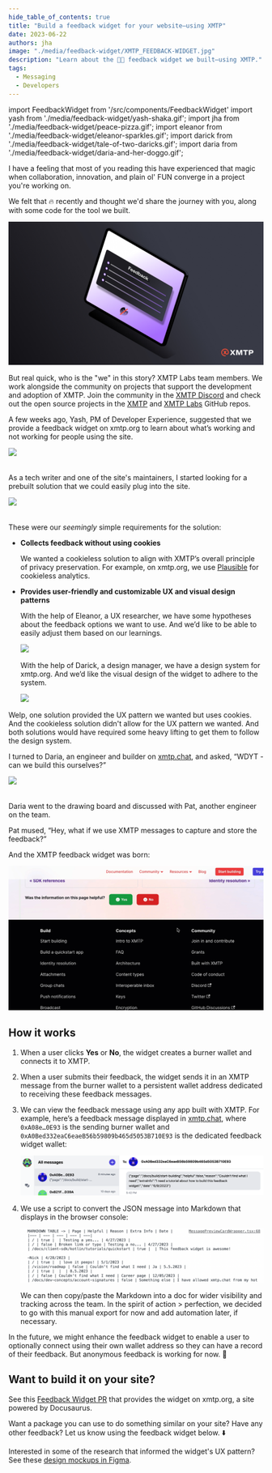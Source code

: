 ```yaml
---
hide_table_of_contents: true
title: "Build a feedback widget for your website—using XMTP"
date: 2023-06-22
authors: jha
image: "./media/feedback-widget/XMTP_FEEDBACK-WIDGET.jpg"
description: "Learn about the 🚫🍪 feedback widget we built—using XMTP."
tags:
  - Messaging
  - Developers
---
```


import FeedbackWidget from '/src/components/FeedbackWidget'
import yash from './media/feedback-widget/yash-shaka.gif';
import jha from './media/feedback-widget/peace-pizza.gif';
import eleanor from './media/feedback-widget/eleanor-sparkles.gif';
import darick from './media/feedback-widget/tale-of-two-daricks.gif';
import daria from './media/feedback-widget/daria-and-her-doggo.gif';

I have a feeling that most of you reading this have experienced that magic when collaboration, innovation, and plain ol' FUN converge in a project you're working on. 

We felt that 🔥 recently and thought we'd share the journey with you, along with some code for the tool we built.

![Feedback widget post card](./media/feedback-widget/XMTP_FEEDBACK-WIDGET-BLOG.jpg)

<!--truncate-->

But real quick, who is the "we" in this story? XMTP Labs team members. We work alongside the community on projects that support the development and adoption of XMTP. Join the community in the [XMTP Discord](https://discord.gg/xmtp) and check out the open source projects in the [XMTP](https://github.com/xmtp) and [XMTP Labs](https://github.com/xmtp-labs) GitHub repos.

A few weeks ago, Yash, PM of Developer Experience, suggested that we provide a feedback widget on xmtp.org to learn about what’s working and not working for people using the site.

<div style={{ display: "flex", justifyContent: "center" }}>
    <img src={yash} style={{ width:"250px", align: "center" }} />
</div>
<br/>

As a tech writer and one of the site's maintainers, I started looking for a prebuilt solution that we could easily plug into the site.

<div style={{ display: "flex", justifyContent: "center" }}>
    <img src={jha} style={{width:"250px"}} />
</div>
<br/>

These were our _seemingly_ simple requirements for the solution:

- **Collects feedback without using cookies**

  We wanted a cookieless solution to align with XMTP’s overall principle of privacy preservation. For example, on xmtp.org, we use [Plausible](https://plausible.io/) for cookieless analytics.

- **Provides user-friendly and customizable UX and visual design patterns**

  With the help of Eleanor, a UX researcher, we have some hypotheses about the feedback options we want to use. And we’d like to be able to easily adjust them based on our learnings.

    <div style={{ display: "flex", justifyContent: "center" }}>
        <img src={eleanor} style={{width:"250px"}}/>
    </div>

  With the help of Darick, a design manager, we have a design system for xmtp.org. And we’d like the visual design of the widget to adhere to the system.

    <div style={{ display: "flex", justifyContent: "center" }}>
    <img src={darick} style={{width:"250px"}}/>
    </div>

Welp, one solution provided the UX pattern we wanted but uses cookies. And the cookieless solution didn't allow for the UX pattern we wanted. And both solutions would have required some heavy lifting to get them to follow the design system.

I turned to Daria, an engineer and builder on [xmtp.chat](https://xmtp.chat/), and asked, “WDYT - can we build this ourselves?”

<div style={{ display: "flex", justifyContent: "center" }}>
<img src={daria} style={{width:"250px"}}/>
</div>
<br/>

Daria went to the drawing board and discussed with Pat, another engineer on the team.

Pat mused, “Hey, what if we use XMTP messages to capture and store the feedback?”

And the XMTP feedback widget was born:

![feedback widget](./media/feedback-widget/feedback-widget.gif)

## How it works

1. When a user clicks **Yes** or **No**, the widget creates a burner wallet and connects it to XMTP.

2. When a user submits their feedback, the widget sends it in an XMTP message from the burner wallet to a persistent wallet address dedicated to receiving these feedback messages.

3. We can view the feedback message using any app built with XMTP. For example, here’s a feedback message displayed in [xmtp.chat](https://xmtp.chat/), where `0xA08e…0E93` is the sending burner wallet and `0xA0Bed332eaC6eaeB56b59809b465d5053B710E93` is the dedicated feedback widget wallet:

   ![Feedback messages in xmtp.chat](./media/feedback-widget/feedback-messages.png)

4. We use a script to convert the JSON message into Markdown that displays in the browser console:

   ![Feedback messages in markdown](./media/feedback-widget/feedback-markdown.png)

   We can then copy/paste the Markdown into a doc for wider visibility and tracking across the team. In the spirit of action > perfection, we decided to go with this manual export for now and add automation later, if necessary.

In the future, we might enhance the feedback widget to enable a user to optionally connect using their own wallet address so they can have a record of their feedback. But anonymous feedback is working for now. 🥸

## Want to build it on your site?

See this [Feedback Widget PR](https://github.com/xmtp/xmtp-dot-org/pull/344) that provides the widget on xmtp.org, a site powered by Docusaurus.

Want a package you can use to do something similar on your site? Have any other feedback? Let us know using the feedback widget below. ⬇️

Interested in some of the research that informed the widget's UX pattern? See these [design mockups in Figma](https://www.figma.com/file/TlpmopJyaIPq8Fxex0CaBG/xmtp.org-feedback-widget?type=design&node-id=11-79&t=0r2OpWcNKWT5yLx0-4).

<br/>
<FeedbackWidget />
